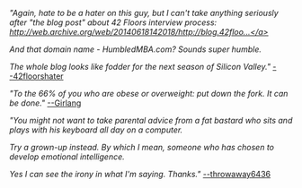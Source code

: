 *"Again, hate to be a hater on this guy, but I can't take anything seriously after "the blog post" about 42 Floors interview process: <a href="http://web.archive.org/web/20140618142018/http://blog.42floors.com/interviewing-at-a-startup/" rel="nofollow">http://web.archive.org/web/20140618142018/http://blog.42floo...</a><p>And that domain name - HumbledMBA.com? Sounds super humble.<p>The whole blog looks like fodder for the next season of Silicon Valley."*
  [--42floorshater](https://news.ycombinator.com/user?id=42floorshater)


*"To the 66% of you who are obese or overweight: put down the fork. It can be done."*
  [--Girlang](https://news.ycombinator.com/user?id=Girlang)


*"You might <i></i>not<i></i> want to take parental advice from a fat bastard who sits and plays with his keyboard all day on a computer.<p>Try a grown-up instead. By which I mean, someone who has chosen to develop emotional intelligence.<p>Yes I can see the irony in what I'm saying. Thanks."*
  [--throwaway6436](https://news.ycombinator.com/user?id=throwaway6436)


